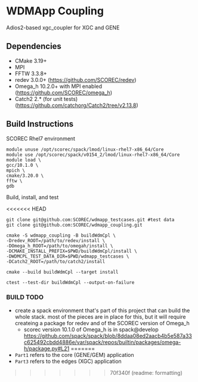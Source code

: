 # WDMApp Coupling

Adios2-based xgc_coupler for XGC and GENE

## Dependencies

- CMake 3.19+
- MPI
- FFTW 3.3.8+
- redev 3.0.0+ (https://github.com/SCOREC/redev)
- Omega\_h 10.2.0+ with MPI enabled (https://github.com/SCOREC/omega_h)
- Catch2 2.\* (for unit tests) (https://github.com/catchorg/Catch2/tree/v2.13.8)

## Build Instructions

SCOREC Rhel7 environment

```
module unuse /opt/scorec/spack/lmod/linux-rhel7-x86_64/Core
module use /opt/scorec/spack/v0154_2/lmod/linux-rhel7-x86_64/Core
module load \
gcc/10.1.0 \
mpich \
cmake/3.20.0 \
fftw \
gdb
```

Build, install, and test

<<<<<<< HEAD
```
git clone git@github.com:SCOREC/wdmapp_testcases.git #test data
git clone git@github.com:SCOREC/wdmapp_coupling.git

cmake -S wdmapp_coupling -B buildWdmCpl \
-Dredev_ROOT=/path/to/redev/install \
-DOmega_h_ROOT=/path/to/omegah/install \
-DCMAKE_INSTALL_PREFIX=$PWD/buildWdmCpl/install \
-DWDMCPL_TEST_DATA_DIR=$PWD/wdmapp_testcases \
-DCatch2_ROOT=/path/to/catch2/install

cmake --build buildWdmCpl --target install

ctest --test-dir buildWdmCpl --output-on-failure
```

### BUILD TODO
- create a spack environment that's part of this project that can build the whole stack.
  most of the pieces are in place for this, but it will require createing a package for redev
  and of the SCOREC version of Omega\_h
  - scorec version 10.1.0 of Omega\_h is in spack@develop
    https://github.com/spack/spack/blob/8ddaa08ed2aacb4b5e587a33c625492cbdd4886e/var/spack/repos/builtin/packages/omega-h/package.py#L21
=======
- `Part1` refers to the core (GENE/GEM) application
- `Part3` refers to the edges (XGC) application
>>>>>>> 70f340f (readme: formatting)
